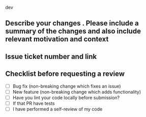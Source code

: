 dev

## Describe your changes . Please include a summary of the changes and  also include relevant motivation and context

## Issue ticket number and link

## Checklist before requesting a review
- [ ] Bug fix (non-breaking change which fixes an issue)
- [ ] New feature (non-breaking change which adds functionality)
- [ ] Have you lint your code locally before submission?
- [ ] If that PR have tests
- [ ] I have performed a self-review of my code
